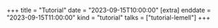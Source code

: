 +++
title = "Tutorial"
date = "2023-09-15T10:00:00"
[extra]
enddate = "2023-09-15T11:00:00"
kind = "tutorial"
talks = ["tutorial-lemell"]
+++
